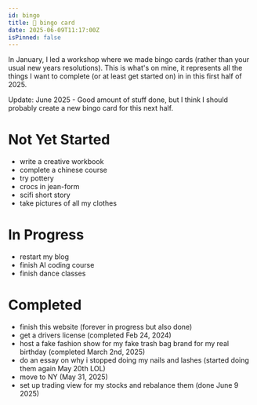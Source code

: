 ```yaml
---
id: bingo
title: 📇 bingo card
date: 2025-06-09T11:17:00Z
isPinned: false
---
```


In January, I led a workshop where we made bingo cards (rather than your usual new years resolutions). This is what's on mine, it represents all the things I want to complete (or at least get started on) in in this first half of 2025.

Update: June 2025 - Good amount of stuff done, but I think I should probably create a new bingo card for this next half.

# Not Yet Started
- write a creative workbook
- complete a chinese course
- try pottery
- crocs in jean-form
- scifi short story 
- take pictures of all my clothes

# In Progress

- restart my blog
- finish AI coding course
- finish dance classes


# Completed

- finish this website (forever in progress but also done)
- get a drivers license (completed Feb 24, 2024)
- host a fake fashion show for my fake trash bag brand for my real birthday (completed March 2nd, 2025)
- do an essay on why i stopped doing my nails and lashes (started doing them again May 20th LOL)
- move to NY (May 31, 2025)
- set up trading view for my stocks and rebalance them (done June 9 2025)